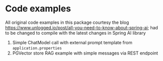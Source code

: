 # Code examples
All original code examples in this package courtesy the blog https://www.unlogged.io/post/all-you-need-to-know-about-spring-ai; had to be changed to compile with the latest changes in Spring AI library
1. Simple ChatModel call with external prompt template from `application.properties`
2. PGVector store RAG example with simple messages via REST endpoint
